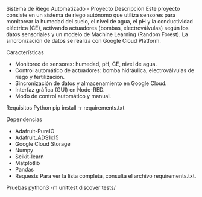 Sistema de Riego Automatizado - Proyecto
Descripción
Este proyecto consiste en un sistema de riego autónomo que utiliza sensores para monitorear la humedad del suelo, el nivel de agua, el pH y la conductividad eléctrica (CE), activando actuadores (bombas, electroválvulas) según los datos sensoriales y un modelo de Machine Learning (Random Forest). La sincronización de datos se realiza con Google Cloud Platform.

Características
* Monitoreo de sensores: humedad, pH, CE, nivel de agua.
* Control automático de actuadores: bomba hidráulica, electroválvulas de riego y fertilización.
* Sincronización de datos y almacenamiento en Google Cloud.
* Interfaz gráfica (GUI) en Node-RED.
* Modo de control automático y manual.

Requisitos
Python
pip install -r requirements.txt

Dependencias
* Adafruit-PureIO
* Adafruit_ADS1x15
* Google Cloud Storage
* Numpy
* Scikit-learn
* Matplotlib
* Pandas
* Requests
Para ver la lista completa, consulta el archivo requirements.txt.

Pruebas
python3 -m unittest discover tests/